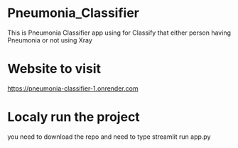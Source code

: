 # Pneumonia_Classifier
This is Pneumonia Classifier app using for Classify that either person having Pneumonia or not using Xray

# Website to visit 
https://pneumonia-classifier-1.onrender.com

# Localy run the project 
you need to download the repo and need to type 
streamlit run app.py

